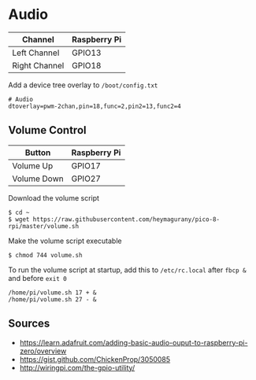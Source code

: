 # Audio

Channel       |Raspberry Pi
--------------|------------
Left Channel  |GPIO13
Right Channel |GPIO18

Add a device tree overlay to `/boot/config.txt`

    # Audio
    dtoverlay=pwm-2chan,pin=18,func=2,pin2=13,func2=4

## Volume Control

Button      |Raspberry Pi
------------|------------
Volume Up   |GPIO17
Volume Down |GPIO27

Download the volume script

    $ cd ~
    $ wget https://raw.githubusercontent.com/heymagurany/pico-8-rpi/master/volume.sh

Make the volume script executable

    $ chmod 744 volume.sh

To run the volume script at startup, add this to `/etc/rc.local` after `fbcp &` and before `exit 0`

    /home/pi/volume.sh 17 + &
    /home/pi/volume.sh 27 - &

## Sources

* https://learn.adafruit.com/adding-basic-audio-ouput-to-raspberry-pi-zero/overview
* https://gist.github.com/ChickenProp/3050085
* http://wiringpi.com/the-gpio-utility/
